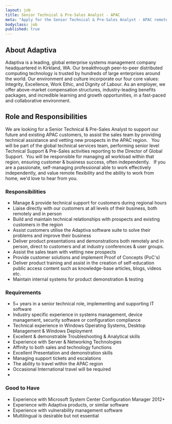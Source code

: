 ```yaml
---
layout: job
title: Senior Technical & Pre-Sales Analyst - APAC
meta: "Apply for the Senior Technical & Pre-Sales Analyst - APAC remote position at Adaptiva."
bodyclass: job
published: true
---
```

## About Adaptiva
Adaptiva is a leading, global enterprise systems management company headquartered in Kirkland, WA. Our breakthrough peer-to-peer distributed computing technology is trusted by hundreds of large enterprises around the world. Our environment and culture incorporate our four core values: Integrity, Excellence, Work Ethic, and Dignity of Labour. As an employer, we offer above-market compensation structures, industry-leading benefits packages, and incredible learning and growth opportunities, in a fast-paced and collaborative environment.


## Role and Responsibilities
We are looking for a Senior Technical & Pre-Sales Analyst to support our future and existing APAC customers, to assist the sales team by providing technical assistance and vetting new prospects in the APAC region.
 
You will be part of the global technical services team, performing senior level Technical Support & Pre-Sales activities reporting to the Director of Global Support.  You will be responsible for managing all workload within that region, ensuring customer & business success, often independently.
 
If you are a passionate, self-managing professional able to work effectively independently, and value remote flexibility and the ability to work from home, we'd love to hear from you. 

### Responsibilities
* Manage & provide technical support for customers during regional hours 
* Liaise directly with our customers at all levels of their business, both remotely and in person
* Build and maintain technical relationships with prospects and existing customers in the region
* Assist customers utilise the Adaptiva software suite to solve their problems and improve their business
* Deliver product presentations and demonstrations both remotely and in person, direct to customers and at industry conferences & user groups.
* Assist the sales team with vetting new prospects
* Provide customer solutions and implement Proof of Concepts (PoC's)
* Deliver product training and assist in the creation of self-education public access content such as knowledge-base articles, blogs, videos etc.
* Maintain internal systems for product demonstration & testing



### Requirements
* 5+ years in a senior technical role, implementing and supporting IT software
* Industry specific experience in systems management, device management, security software or configuration compliance
* Technical experience in Windows Operating Systems, Desktop Management & Windows Deployment
* Excellent & demonstrable Troubleshooting & Analytical skills
* Experience with Server & Networking Technologies
* Affinity to both sales and technology functions
* Excellent Presentation and demonstration skills
* Managing support tickets and escalations
* The ability to travel within the APAC region
* Occasional International travel will be required
* 

### Good to Have
* Experience with Microsoft System Center Configuration Manager 2012+
* Experience with Adaptiva products, or similar software
* Experience with vulnerability management software
* Multilingual is desirable but not essential